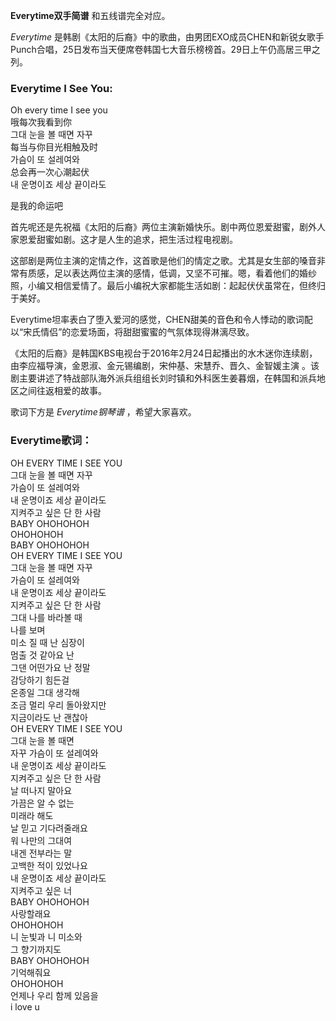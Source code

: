 

**Everytime双手简谱** 和五线谱完全对应。

_Everytime_
是韩剧《太阳的后裔》中的歌曲，由男团EXO成员CHEN和新锐女歌手Punch合唱，25日发布当天便席卷韩国七大音乐榜榜首。29日上午仍高居三甲之列。

### Everytime I See You:

Oh every time I see you  
哦每次我看到你  
그대 눈을 볼 때면 자꾸  
每当与你目光相触及时  
가슴이 또 설레여와  
总会再一次心潮起伏  
내 운명이죠 세상 끝이라도  
  
是我的命运吧  
  
首先呢还是先祝福《太阳的后裔》两位主演新婚快乐。剧中两位恩爱甜蜜，剧外人家恩爱甜蜜如剧。这才是人生的追求，把生活过程电视剧。  
  
这部剧是两位主演的定情之作，这首歌是他们的情定之歌。尤其是女生部的嗓音非常有质感，足以表达两位主演的感情，低调，又坚不可摧。嗯，看着他们的婚纱照，小编又相信爱情了。最后小编祝大家都能生活如剧：起起伏伏虽常在，但终归于美好。

Everytime坦率表白了堕入爱河的感觉，CHEN甜美的音色和令人悸动的歌词配以“宋氏情侣”的恋爱场面，将甜甜蜜蜜的气氛体现得淋漓尽致。

《太阳的后裔》是韩国KBS电视台于2016年2月24日起播出的水木迷你连续剧，由李应福导演，金恩淑、金元锡编剧，宋仲基、宋慧乔、晋久、金智媛主演
。该剧主要讲述了特战部队海外派兵组组长刘时镇和外科医生姜暮烟，在韩国和派兵地区之间往返相爱的故事。

歌词下方是 _Everytime钢琴谱_ ，希望大家喜欢。

### Everytime歌词：

OH EVERY TIME I SEE YOU  
그대 눈을 볼 때면 자꾸  
가슴이 또 설레여와  
내 운명이죠 세상 끝이라도  
지켜주고 싶은 단 한 사람  
BABY OHOHOHOH  
OHOHOHOH  
BABY OHOHOHOH  
OH EVERY TIME I SEE YOU  
그대 눈을 볼 때면 자꾸  
가슴이 또 설레여와  
내 운명이죠 세상 끝이라도  
지켜주고 싶은 단 한 사람  
그대 나를 바라볼 때  
나를 보며  
미소 질 때 난 심장이  
멈출 것 같아요 난  
그댄 어떤가요 난 정말  
감당하기 힘든걸  
온종일 그대 생각해  
조금 멀리 우리 돌아왔지만  
지금이라도 난 괜찮아  
OH EVERY TIME I SEE YOU  
그대 눈을 볼 때면  
자꾸 가슴이 또 설레여와  
내 운명이죠 세상 끝이라도  
지켜주고 싶은 단 한 사람  
날 떠나지 말아요  
가끔은 알 수 없는  
미래라 해도  
날 믿고 기다려줄래요  
워 나만의 그대여  
내겐 전부라는 말  
고백한 적이 있었나요  
내 운명이죠 세상 끝이라도  
지켜주고 싶은 너  
BABY OHOHOHOH  
사랑할래요  
OHOHOHOH  
니 눈빛과 니 미소와  
그 향기까지도  
BABY OHOHOHOH  
기억해줘요  
OHOHOHOH  
언제나 우리 함께 있음을  
i love u

